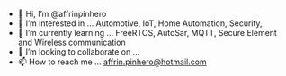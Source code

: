 - 👋 Hi, I’m @affrinpinhero
- 👀 I’m interested in ... Automotive, IoT, Home Automation, Security, 
- 🌱 I’m currently learning ... FreeRTOS, AutoSar, MQTT, Secure Element and Wireless communication
- 💞️ I’m looking to collaborate on ... 
- 📫 How to reach me ... affrin.pinhero@hotmail.com 

<!---
affrinpinhero/affrinpinhero is a ✨ special ✨ repository because its `README.md` (this file) appears on your GitHub profile.
You can click the Preview link to take a look at your changes.
--->
